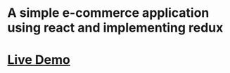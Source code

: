 # A simple e-commerce application using react and implementing redux

# [Live Demo](https://623342e9a7e427188adb59f4--elastic-roentgen-f354da.netlify.app)
